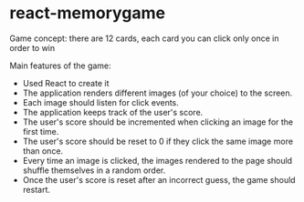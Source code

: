 # react-memorygame
Game concept: there are 12 cards, each card you can click only once in order to win

Main features of the game: 

- Used React to create it
- The application renders different images (of your choice) to the screen.
- Each image should listen for click events.
- The application keeps track of the user's score.
- The user's score should be incremented when clicking an image for the first time.
- The user's score should be reset to 0 if they click the same image more than once.
- Every time an image is clicked, the images rendered to the page should shuffle themselves in a random order.
- Once the user's score is reset after an incorrect guess, the game should restart.



